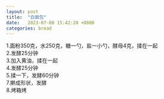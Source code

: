 ```yaml
---
layout: post
title:  "白面包"
date:   2023-07-08 15:42:20 +0800
categories: bread
---
```

1.面粉350克，水250克，糖一勺，盐一小勺，酵母4克，揉在一起  
2.发酵25分钟  
3.加入黄油，揉在一起  
4.发酵25分钟  
5.揉一下，发酵60分钟  
7.擀成形状，发酵  
8.烤箱烤  


